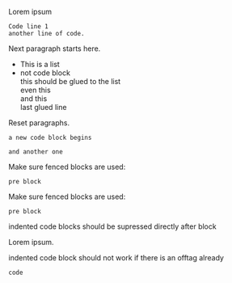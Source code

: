Lorem ipsum

```
Code line 1
another line of code.
```

Next paragraph starts here.

  - This is a list
  - not code block  
    this should be glued to the list  
    even this  
    and this  
    last glued line

Reset paragraphs.

```
a new code block begins
```

```
and another one
```

Make sure fenced blocks are used:

```
pre block
```

Make sure fenced blocks are used:

```
pre block
```

  
indented code blocks should be supressed directly after block

Lorem ipsum.

indented code block should not work if there is an offtag already

```
code
```
